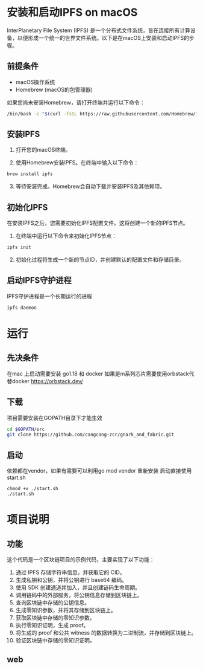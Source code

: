 
# 安装和启动IPFS on macOS

InterPlanetary File System (IPFS) 是一个分布式文件系统，旨在连接所有计算设备，以便形成一个统一的世界文件系统。以下是在macOS上安装和启动IPFS的步骤。

## 前提条件

- macOS操作系统
- Homebrew (macOS的包管理器)

如果您尚未安装Homebrew，请打开终端并运行以下命令：

```sh
/bin/bash -c "$(curl -fsSL https://raw.githubusercontent.com/Homebrew/install/HEAD/install.sh)"
```

## 安装IPFS

1. 打开您的macOS终端。

2. 使用Homebrew安装IPFS。在终端中输入以下命令：

```sh
brew install ipfs
```

3. 等待安装完成。Homebrew会自动下载并安装IPFS及其依赖项。

## 初始化IPFS

在安装IPFS之后，您需要初始化IPFS配置文件。这将创建一个新的IPFS节点。

1. 在终端中运行以下命令来初始化IPFS节点：

```sh
ipfs init
```

2. 初始化过程将生成一个新的节点ID，并创建默认的配置文件和存储目录。

## 启动IPFS守护进程

IPFS守护进程是一个长期运行的进程
```sh
ipfs daemon
```


# 运行

## 先决条件
在mac 上启动需要安装 go1.18 和 docker 
如果是m系列芯片需要使用orbstack代替docker https://orbstack.dev/

## 下载
项目需要安装在GOPATH目录下才能生效
```sh
cd $GOPATH/src
git clone https://github.com/cangcang-zcr/gnark_and_fabric.git 
```

## 启动
依赖都在vendor，如果有需要可以利用go mod vendor 重新安装
启动直接使用start.sh
```
chmod +x ./start.sh
./start.sh
```

# 项目说明

## 功能
这个代码是一个区块链项目的示例代码，主要实现了以下功能：

1. 通过 IPFS 存储字符串信息，并获取它的 CID。
2. 生成私钥和公钥，并将公钥进行 base64 编码。
3. 使用 SDK 创建通道并加入，并且创建链码生命周期。
4. 调用链码中的外部服务，将公钥信息存储到区块链上。
5. 查询区块链中存储的公钥信息。
6. 生成零知识参数，并将其存储到区块链上。
7. 获取区块链中存储的零知识参数。
8. 执行零知识证明，生成 proof。
9. 将生成的 proof 和公共 witness 的数据转换为二进制流，并存储到区块链上。
10. 验证区块链中存储的零知识证明。

## web
